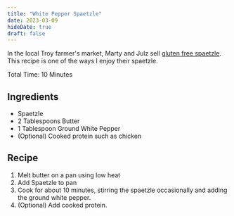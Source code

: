 ```yaml
---
title: "White Pepper Spaetzle"
date: 2023-03-09
hideDate: true
draft: false
---
```


In the local Troy farmer's market, Marty and Julz sell [gluten free spaetzle](https://www.vtspatzlecompany.com/aboutus). This recipe is one of the ways I enjoy their spaetzle.


Total Time: 10 Minutes


## Ingredients

- Spaetzle
- 2 Tablespoons Butter
- 1 Tablespoon Ground White Pepper
- (Optional) Cooked protein such as chicken


## Recipe

1. Melt butter on a pan using low heat
2. Add Spaetzle to pan
3. Cook for about 10 minutes, stirring the spaetzle occasionally and adding the ground white pepper.
4. (Optional) Add cooked protein.
